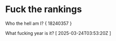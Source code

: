 # Fuck the rankings

Who the hell am I?
{ 18240357 }

What fucking year is it?
[ 2025-03-24T03:53:20Z ]
